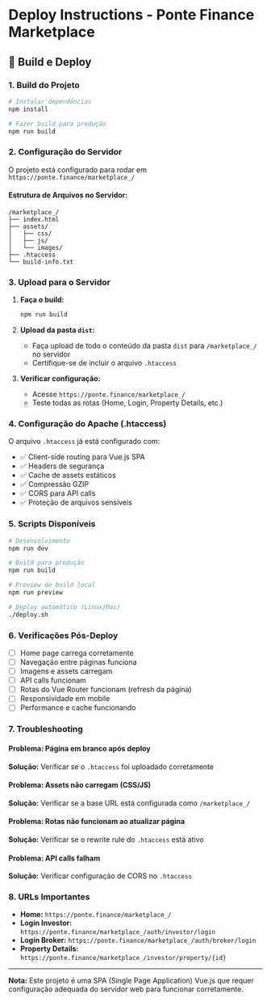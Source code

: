 # Deploy Instructions - Ponte Finance Marketplace

## 🚀 Build e Deploy

### 1. Build do Projeto

```bash
# Instalar dependências
npm install

# Fazer build para produção
npm run build
```

### 2. Configuração do Servidor

O projeto está configurado para rodar em `https://ponte.finance/marketplace_/`

#### Estrutura de Arquivos no Servidor:
```
/marketplace_/
├── index.html
├── assets/
│   ├── css/
│   ├── js/
│   └── images/
├── .htaccess
└── build-info.txt
```

### 3. Upload para o Servidor

1. **Faça o build:**
   ```bash
   npm run build
   ```

2. **Upload da pasta `dist`:**
   - Faça upload de todo o conteúdo da pasta `dist` para `/marketplace_/` no servidor
   - Certifique-se de incluir o arquivo `.htaccess`

3. **Verificar configuração:**
   - Acesse `https://ponte.finance/marketplace_/`
   - Teste todas as rotas (Home, Login, Property Details, etc.)

### 4. Configuração do Apache (.htaccess)

O arquivo `.htaccess` já está configurado com:
- ✅ Client-side routing para Vue.js SPA
- ✅ Headers de segurança
- ✅ Cache de assets estáticos
- ✅ Compressão GZIP
- ✅ CORS para API calls
- ✅ Proteção de arquivos sensíveis

### 5. Scripts Disponíveis

```bash
# Desenvolvimento
npm run dev

# Build para produção
npm run build

# Preview do build local
npm run preview

# Deploy automático (Linux/Mac)
./deploy.sh
```

### 6. Verificações Pós-Deploy

- [ ] Home page carrega corretamente
- [ ] Navegação entre páginas funciona
- [ ] Imagens e assets carregam
- [ ] API calls funcionam
- [ ] Rotas do Vue Router funcionam (refresh da página)
- [ ] Responsividade em mobile
- [ ] Performance e cache funcionando

### 7. Troubleshooting

#### Problema: Página em branco após deploy
**Solução:** Verificar se o `.htaccess` foi uploadado corretamente

#### Problema: Assets não carregam (CSS/JS)
**Solução:** Verificar se a base URL está configurada como `/marketplace_/`

#### Problema: Rotas não funcionam ao atualizar página
**Solução:** Verificar se o rewrite rule do `.htaccess` está ativo

#### Problema: API calls falham
**Solução:** Verificar configuração de CORS no `.htaccess`

### 8. URLs Importantes

- **Home:** `https://ponte.finance/marketplace_/`
- **Login Investor:** `https://ponte.finance/marketplace_/auth/investor/login`
- **Login Broker:** `https://ponte.finance/marketplace_/auth/broker/login`
- **Property Details:** `https://ponte.finance/marketplace_/investor/property/{id}`

---

**Nota:** Este projeto é uma SPA (Single Page Application) Vue.js que requer configuração adequada do servidor web para funcionar corretamente.
